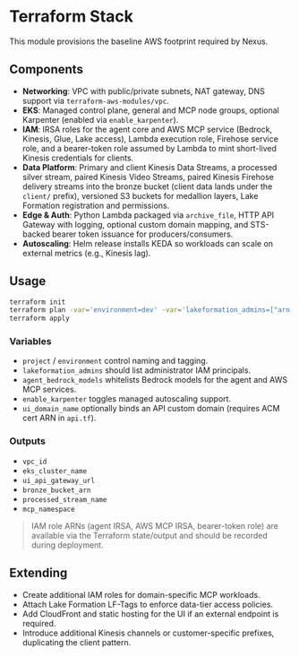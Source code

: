 # Terraform Stack

This module provisions the baseline AWS footprint required by Nexus.

## Components

- **Networking**: VPC with public/private subnets, NAT gateway, DNS support via `terraform-aws-modules/vpc`.
- **EKS**: Managed control plane, general and MCP node groups, optional Karpenter (enabled via `enable_karpenter`).
- **IAM**: IRSA roles for the agent core and AWS MCP service (Bedrock, Kinesis, Glue, Lake access), Lambda execution role, Firehose service role, and a bearer-token role assumed by Lambda to mint short-lived Kinesis credentials for clients.
- **Data Platform**: Primary and client Kinesis Data Streams, a processed silver stream, paired Kinesis Video Streams, paired Kinesis Firehose delivery streams into the bronze bucket (client data lands under the `client/` prefix), versioned S3 buckets for medallion layers, Lake Formation registration and permissions.
- **Edge & Auth**: Python Lambda packaged via `archive_file`, HTTP API Gateway with logging, optional custom domain mapping, and STS-backed bearer token issuance for producers/consumers.
- **Autoscaling**: Helm release installs KEDA so workloads can scale on external metrics (e.g., Kinesis lag).

## Usage

```bash
terraform init
terraform plan -var='environment=dev' -var='lakeformation_admins=["arn:aws:iam::123456789012:role/Admin"]'
terraform apply
```

### Variables

- `project` / `environment` control naming and tagging.
- `lakeformation_admins` should list administrator IAM principals.
- `agent_bedrock_models` whitelists Bedrock models for the agent and AWS MCP services.
- `enable_karpenter` toggles managed autoscaling support.
- `ui_domain_name` optionally binds an API custom domain (requires ACM cert ARN in `api.tf`).

### Outputs

- `vpc_id`
- `eks_cluster_name`
- `ui_api_gateway_url`
- `bronze_bucket_arn`
- `processed_stream_name`
- `mcp_namespace`

> IAM role ARNs (agent IRSA, AWS MCP IRSA, bearer-token role) are available via the Terraform state/output and should be recorded during deployment.

## Extending

- Create additional IAM roles for domain-specific MCP workloads.
- Attach Lake Formation LF-Tags to enforce data-tier access policies.
- Add CloudFront and static hosting for the UI if an external endpoint is required.
- Introduce additional Kinesis channels or customer-specific prefixes, duplicating the client pattern.
